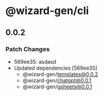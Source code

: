 # @wizard-gen/cli

## 0.0.2

### Patch Changes

- 569ee35: asdasd
- Updated dependencies [569ee35]
  - @wizard-gen/templates@0.0.2
  - @wizard-gen/chatgpt@0.0.1
  - @wizard-gen/gsheets@0.0.1
